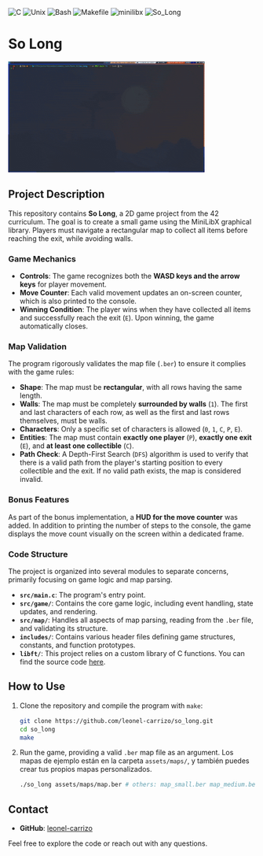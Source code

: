 
![C](https://img.shields.io/badge/C-00599C?style=for-the-badge&logo=c&logoColor=white) 
![Unix](https://img.shields.io/badge/Unix-3E4348?style=for-the-badge&logo=linux&logoColor=white) 
![Bash](https://img.shields.io/badge/Bash-4EAA25?style=for-the-badge&logo=gnubash&logoColor=fff)
![Makefile](https://img.shields.io/badge/Makefile-1f425f?style=for-the-badge&logo=makefile&logoColor=white)
![minilibx](https://img.shields.io/badge/minilibx-F2134F?style=for-the-badge)
![So_Long](https://img.shields.io/badge/So_Long-Completed-e68e3a?style=for-the-badge)

# So Long
![so_long demo](assets/vokoscreenNG-2025-07-24_09-48-02.gif)

## Project Description

This repository contains **So Long**, a 2D game project from the 42 curriculum. The goal is to create a small game using the MiniLibX graphical library. Players must navigate a rectangular map to collect all items before reaching the exit, while avoiding walls.

### Game Mechanics

  * **Controls**: The game recognizes both the **WASD keys and the arrow keys** for player movement.
  * **Move Counter**: Each valid movement updates an on-screen counter, which is also printed to the console.
  * **Winning Condition**: The player wins when they have collected all items and successfully reach the exit (`E`). Upon winning, the game automatically closes.

### Map Validation

The program rigorously validates the map file (`.ber`) to ensure it complies with the game rules:

  * **Shape**: The map must be **rectangular**, with all rows having the same length.
  * **Walls**: The map must be completely **surrounded by walls** (`1`). The first and last characters of each row, as well as the first and last rows themselves, must be walls.
  * **Characters**: Only a specific set of characters is allowed (`0`, `1`, `C`, `P`, `E`).
  * **Entities**: The map must contain **exactly one player** (`P`), **exactly one exit** (`E`), and **at least one collectible** (`C`).
  * **Path Check**: A Depth-First Search (`DFS`) algorithm is used to verify that there is a valid path from the player's starting position to every collectible and the exit. If no valid path exists, the map is considered invalid.

### Bonus Features

As part of the bonus implementation, a **HUD for the move counter** was added. In addition to printing the number of steps to the console, the game displays the move count visually on the screen within a dedicated frame.

### Code Structure

The project is organized into several modules to separate concerns, primarily focusing on game logic and map parsing.

  * **`src/main.c`**: The program's entry point.
  * **`src/game/`**: Contains the core game logic, including event handling, state updates, and rendering.
  * **`src/map/`**: Handles all aspects of map parsing, reading from the `.ber` file, and validating its structure.
  * **`includes/`**: Contains various header files defining game structures, constants, and function prototypes.
  * **`libft/`**: This project relies on a custom library of C functions. You can find the source code [here](https://github.com/leonel-carrizo/libft).

## How to Use

1.  Clone the repository and compile the program with `make`:
    ```bash
    git clone https://github.com/leonel-carrizo/so_long.git
    cd so_long
    make
    ```
2.  Run the game, providing a valid `.ber` map file as an argument. Los mapas de ejemplo están en la carpeta `assets/maps/`, y también puedes crear tus propios mapas personalizados.
    ```bash
    ./so_long assets/maps/map.ber # others: map_small.ber map_medium.ber map_so_big.ber
    ```

## Contact

  * **GitHub**: [leonel-carrizo](https://github.com/leonel-carrizo)

Feel free to explore the code or reach out with any questions.
